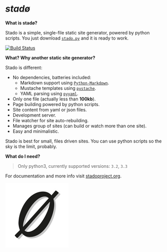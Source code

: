 *stadø*
=======



**What is stadø?**

Stado is a simple, single-file static site generator, powered by python scripts.
You just download
[`stado.py`](http://github.com/lecnim/stado/releases)
and it is ready to work.


[![Build Status](https://travis-ci.org/lecnim/stado.png?branch=master)](https://travis-ci.org/lecnim/stado)


**What? Why another static site generator?**

Stado is different:

- No dependencies, batteries included:
    - Markdown support using [`Python-Markdown`](https://github.com/waylan/Python-Markdown).
    - Mustache templates using [`pystache`](https://github.com/defunkt/pystache).
    - YAML parsing using [`pyyaml`](https://github.com/yaml/pyyaml).
- Only one file (actually less than **100kb**).
- Page building powered by python scripts.
- Site content from yaml or json files.
- Development server.
- File watcher for site auto-rebuilding.
- Manages group of sites (can build or watch more than one site).
- Easy and minimalistic.

Stado is best for small, files driven sites. You can use python scripts so the sky
is the limit, probably.


**What do I need?**

> Only python3, currently supported versions: `3.2`, `3.3`


For documentation and more info visit [stadoproject.org](http://stadoproject.org).

![gg](logo.jpg)
